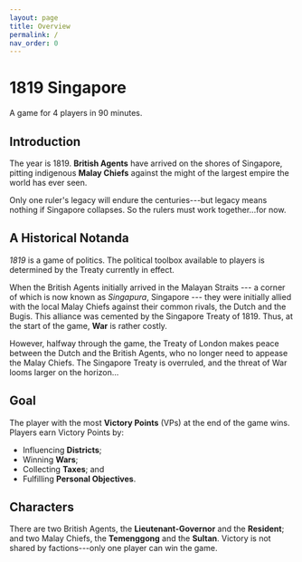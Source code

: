 ```yaml
---
layout: page
title: Overview
permalink: /
nav_order: 0
---
```


# 1819 Singapore

A game for 4 players in 90 minutes.

## Introduction
The year is 1819. **British Agents** have arrived on the shores of Singapore, pitting indigenous **Malay Chiefs** against the might of the largest empire the world has ever seen.

Only one ruler's legacy will endure the centuries---but legacy means nothing if Singapore collapses. So the rulers must work together...for now.

<!-- 
In order to bring prosperity to Singapore and fulfill their own dreams, they must work together...for now.
 -->
 
## A Historical Notanda
*1819* is a game of politics. The political toolbox available to players is determined by the Treaty currently in effect.

When the British Agents initially arrived in the Malayan Straits --- a corner of which is now known as *Singapura*, Singapore --- they were initially allied with the local Malay Chiefs against their common rivals, the Dutch and the Bugis. This alliance was cemented by the Singapore Treaty of 1819. Thus, at the start of the game, **War** is rather costly.

However, halfway through the game, the Treaty of London makes peace between the Dutch and the British Agents, who no longer need to appease the Malay Chiefs. The Singapore Treaty is overruled, and the threat of War looms larger on the horizon...

## Goal

<!-- Core concepts here: goal, characters, Influence and its importance. -->

The player with the most **Victory Points** (VPs) at the end of the game wins. Players earn Victory Points by:

- Influencing **Districts**;
- Winning **Wars**;
- Collecting **Taxes**; and
- Fulfilling **Personal Objectives**.

## Characters
There are two British Agents, the **Lieutenant-Governor** and the **Resident**; and two Malay Chiefs, the **Temenggong** and the **Sultan**. Victory is not shared by factions---only one player can win the game.